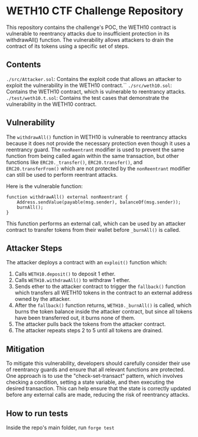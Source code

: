 # WETH10 CTF Challenge Repository

This repository contains the challenge's POC, the WETH10 contract is vulnerable to reentrancy attacks due to insufficient protection in its withdrawAll() function. The vulnerability allows attackers to drain the contract of its tokens using a specific set of steps.

## Contents

`./src/Attacker.sol`: Contains the exploit code that allows an attacker to exploit the vulnerability in the WETH10 contract.``
`./src/weth10.sol`: Contains the WETH10 contract, which is vulnerable to reentrancy attacks.
`./test/weth10.t.sol`: Contains the test cases that demonstrate the vulnerability in the WETH10 contract.

## Vulnerability

The `withdrawAll()` function in WETH10 is vulnerable to reentrancy attacks because it does not provide the necessary protection even though it uses a reentrancy guard. The `nonReentrant` modifier is used to prevent the same function from being called again within the same transaction, but other functions like `ERC20._transfer()`, `ERC20.transfer()`, and `ERC20.transferFrom()` which are not protected by the `nonReentrant` modifier can still be used to perform reentrant attacks.

Here is the vulnerable function:

    function withdrawAll() external nonReentrant {   
        Address.sendValue(payable(msg.sender), balanceOf(msg.sender));    
        burnAll();
    }
  
This function performs an external call, which can be used by an attacker contract to transfer tokens from their wallet before `_burnAll()` is called.

## Attacker Steps

The attacker deploys a contract with an `exploit()` function which:

1. Calls `WETH10.deposit()` to deposit 1 ether.
2. Calls `WETH10.withdrawAll()` to withdraw 1 ether.
3. Sends ether to the attacker contract to trigger the `fallback()` function which transfers all WETH10 tokens in the contract to an external address owned by the attacker.
4. After the `fallback()` function returns, `WETH10._burnAll()` is called, which burns the token balance inside the attacker contract, but since all tokens have been transferred out, it burns none of them.
5. The attacker pulls back the tokens from the attacker contract.
6. The attacker repeats steps 2 to 5 until all tokens are drained.

## Mitigation

To mitigate this vulnerability, developers should carefully consider their use of reentrancy guards and ensure that all relevant functions are protected. One approach is to use the "check-set-transact" pattern, which involves checking a condition, setting a state variable, and then executing the desired transaction. This can help ensure that the state is correctly updated before any external calls are made, reducing the risk of reentrancy attacks.

## How to run tests

Inside the repo's main folder, run `forge test`

